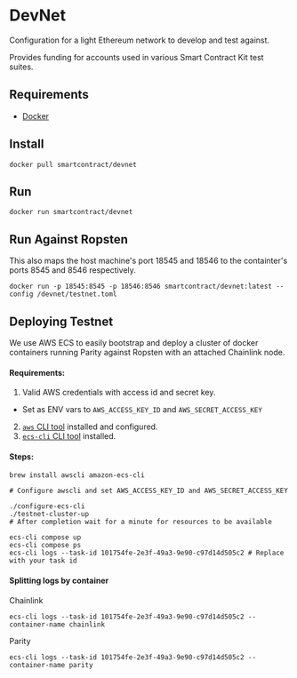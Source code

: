 # DevNet
Configuration for a light Ethereum network to develop and test against.

Provides funding for accounts used in various Smart Contract Kit test suites.

## Requirements

- [Docker](https://www.docker.com/)

## Install
```
docker pull smartcontract/devnet
```

## Run

```
docker run smartcontract/devnet
```

## Run Against Ropsten

This also maps the host machine's port 18545 and 18546 to the containter's ports 8545 and 8546 respectively.

```
docker run -p 18545:8545 -p 18546:8546 smartcontract/devnet:latest --config /devnet/testnet.toml
```


## Deploying Testnet

We use AWS ECS to easily bootstrap and deploy a cluster of docker containers
running Parity against Ropsten with an attached Chainlink node.

#### Requirements:

1. Valid AWS credentials with access id and secret key.
  - Set as ENV vars to `AWS_ACCESS_KEY_ID` and `AWS_SECRET_ACCESS_KEY`
2. [`aws` CLI tool](https://docs.aws.amazon.com/cli/latest/userguide/cli-install-macos.html) installed and configured.
3. [`ecs-cli` CLI tool](https://docs.aws.amazon.com/AmazonECS/latest/developerguide/ECS_CLI_installation.html) installed.

#### Steps:

```
brew install awscli amazon-ecs-cli

# Configure awscli and set AWS_ACCESS_KEY_ID and AWS_SECRET_ACCESS_KEY

./configure-ecs-cli
./testnet-cluster-up
# After completion wait for a minute for resources to be available

ecs-cli compose up
ecs-cli compose ps
ecs-cli logs --task-id 101754fe-2e3f-49a3-9e90-c97d14d505c2 # Replace with your task id
```

#### Splitting logs by container

Chainlink

```
ecs-cli logs --task-id 101754fe-2e3f-49a3-9e90-c97d14d505c2 --container-name chainlink
```

Parity

```
ecs-cli logs --task-id 101754fe-2e3f-49a3-9e90-c97d14d505c2 --container-name parity
```

